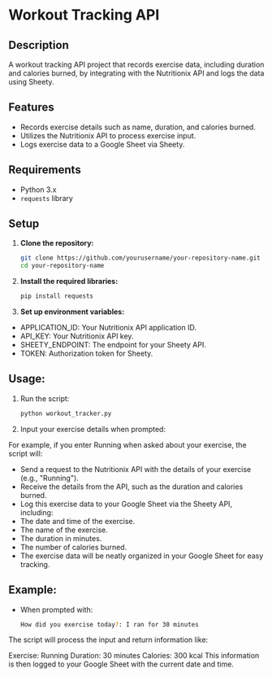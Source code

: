 # Workout Tracking API

## Description

A workout tracking API project that records exercise data, including duration and calories burned, by integrating with the Nutritionix API and logs the data using Sheety.

## Features

- Records exercise details such as name, duration, and calories burned.
- Utilizes the Nutritionix API to process exercise input.
- Logs exercise data to a Google Sheet via Sheety.

## Requirements

- Python 3.x
- `requests` library

## Setup

1. **Clone the repository:**

   ```bash
   git clone https://github.com/yourusername/your-repository-name.git
   cd your-repository-name
2. **Install the required libraries:**
   ```bash
   pip install requests

3. **Set up environment variables:**

- APPLICATION_ID: Your Nutritionix API application ID.
- API_KEY: Your Nutritionix API key.
- SHEETY_ENDPOINT: The endpoint for your Sheety API.
- TOKEN: Authorization token for Sheety.

## Usage: 
1. Run the script:
   ```bash
   python workout_tracker.py

2. Input your exercise details when prompted:

  For example, if you enter Running when asked about your exercise, the script will:
  
  - Send a request to the Nutritionix API with the details of your exercise (e.g., "Running").
  - Receive the details from the API, such as the duration and calories burned.
  - Log this exercise data to your Google Sheet via the Sheety API, including:
  - The date and time of the exercise.
  - The name of the exercise.
  - The duration in minutes.
  - The number of calories burned.
  - The exercise data will be neatly organized in your Google Sheet for easy tracking.


## Example:

- When prompted with:
   ```bash
   How did you exercise today?: I ran for 30 minutes

The script will process the input and return information like:

Exercise: Running
Duration: 30 minutes
Calories: 300 kcal
This information is then logged to your Google Sheet with the current date and time.
